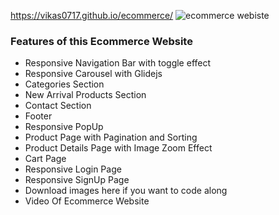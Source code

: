https://vikas0717.github.io/ecommerce/
![ecommerce webiste](https://raw.githubusercontent.com/ziddahedem/LC09-ecommerce-website/master/images/lc09-ecommerce%20website.jpg)


### Features of this Ecommerce Website

- Responsive Navigation Bar with toggle effect
- Responsive Carousel with Glidejs
- Categories Section
- New Arrival Products Section
- Contact Section
- Footer
- Responsive PopUp
- Product Page with Pagination and Sorting
- Product Details Page with Image Zoom Effect
- Cart Page
- Responsive Login Page
- Responsive SignUp Page
- Download images here if you want to code along
- Video Of Ecommerce Website


